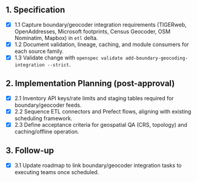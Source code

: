 ## 1. Specification
- [x] 1.1 Capture boundary/geocoder integration requirements (TIGERweb, OpenAddresses, Microsoft footprints, Census Geocoder, OSM Nominatim, Mapbox) in `etl` delta.
- [x] 1.2 Document validation, lineage, caching, and module consumers for each source family.
- [x] 1.3 Validate change with `openspec validate add-boundary-geocoding-integration --strict`.

## 2. Implementation Planning (post-approval)
- [x] 2.1 Inventory API keys/rate limits and staging tables required for boundary/geocoder feeds.
- [x] 2.2 Sequence ETL connectors and Prefect flows, aligning with existing scheduling framework.
- [x] 2.3 Define acceptance criteria for geospatial QA (CRS, topology) and caching/offline operation.

## 3. Follow-up
- [x] 3.1 Update roadmap to link boundary/geocoder integration tasks to executing teams once scheduled.
